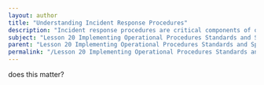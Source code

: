 ```yaml
---
layout: author
title: "Understanding Incident Response Procedures"
description: "Incident response procedures are critical components of operational procedures in IT environments. They provide a structured approach to identifying, managing, and mitigating incidents that could disrupt normal operations or threaten the security of systems and data. Understanding these procedures involves knowing the stages of incident response, which typically include preparation, detection and analysis, containment, eradication, recovery, and post-incident review. Effectively implementing incident response procedures ensures that organizations can respond swiftly to security breaches or system failures, minimize damage, learn from incidents, and improve future response actions. Familiarity with these protocols supports a security-focused culture and enhances the overall resilience of IT systems."
subject: "Lesson 20 Implementing Operational Procedures Standards and Specifications"
parent: "Lesson 20 Implementing Operational Procedures Standards and Specifications"
permalink: "/Lesson 20 Implementing Operational Procedures Standards and Specifications/Understanding Incident Response Procedures/"
---
```


does this matter?
